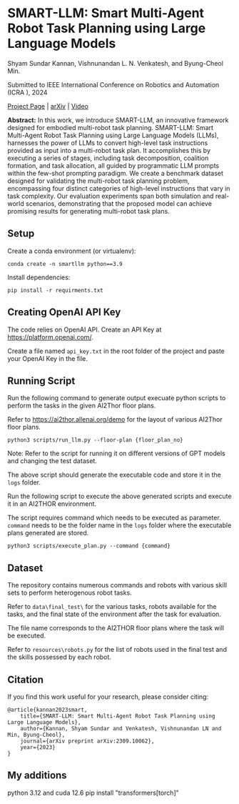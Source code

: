 # **SMART-LLM: Smart Multi-Agent Robot Task Planning using Large Language Models**

Shyam Sundar Kannan, Vishnunandan L. N. Venkatesh, and Byung-Cheol Min. 

Submitted to IEEE International Conference on Robotics and Automation (ICRA ), 2024

[Project Page](https://sites.google.com/view/smart-llm/) | [arXiv](https://arxiv.org/abs/2309.10062) | [Video](https://www.youtube.com/watch?v=mssTPl7ifyI)

**Abstract:** In this work, we introduce SMART-LLM, an innovative framework designed for embodied multi-robot task planning. SMART-LLM: Smart Multi-Agent Robot Task Planning using Large Language Models (LLMs), harnesses the power of LLMs to convert high-level task instructions provided as input into a multi-robot task plan. It accomplishes this by executing a series of stages, including task decomposition, coalition formation, and task allocation, all guided by programmatic LLM prompts within the few-shot prompting paradigm. We create a benchmark dataset designed for validating the multi-robot task planning problem, encompassing four distinct categories of high-level instructions that vary in task complexity. Our evaluation experiments span both simulation and real-world scenarios, demonstrating that the proposed model can achieve promising results for generating multi-robot task plans.

## Setup
Create a conda environment (or virtualenv):
```
conda create -n smartllm python==3.9
```

Install dependencies:
```
pip install -r requirments.txt
```

## Creating OpenAI API Key
The code relies on OpenAI API. Create an API Key at https://platform.openai.com/.

Create a file named ```api_key.txt``` in the root folder of the project and paste your OpenAI Key in the file. 

## Running Script
Run the following command to generate output execuate python scripts to perform the tasks in the given AI2Thor floor plans. 

Refer to https://ai2thor.allenai.org/demo for the layout of various AI2Thor floor plans.
```
python3 scripts/run_llm.py --floor-plan {floor_plan_no}
```
Note: Refer to the script for running it on different versions of GPT models and changing the test dataset. 

The above script should generate the executable code and store it in the ```logs``` folder.


Run the following script to execute the above generated scripts and execute it in an AI2THOR environment. 

The script requires command which needs to be executed as parameter. ```command``` needs to be the folder name in the ```logs``` folder where the executable plans generated are stored. 
```
python3 scripts/execute_plan.py --command {command}
```
## Dataset
The repository contains numerous commands and robots with various skill sets to perform heterogenous robot tasks. 

Refer to ```data\final_test\``` for the various tasks, robots available for the tasks, and the final state of the environment after the task for evaluation. 

The file name corresponds to the AI2THOR floor plans where the task will be executed. 

Refer to ```resources\robots.py``` for the list of robots used in the final test and the skills possessed by each robot. 


## Citation
If you find this work useful for your research, please consider citing:
```
@article{kannan2023smart,
    title={SMART-LLM: Smart Multi-Agent Robot Task Planning using Large Language Models},
  	author={Kannan, Shyam Sundar and Venkatesh, Vishnunandan LN and Min, Byung-Cheol},
  	journal={arXiv preprint arXiv:2309.10062},
 	year={2023}
}
```


## My additions
python 3.12 and cuda 12.6
pip install "transformers[torch]"